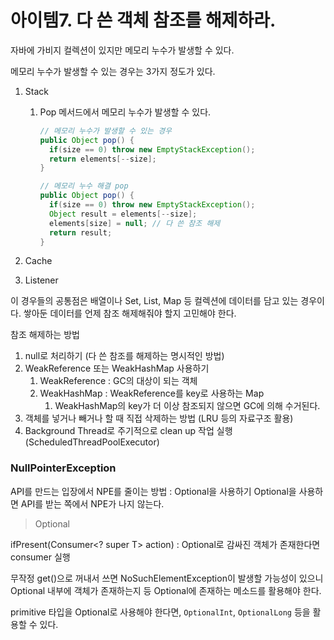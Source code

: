 # 아이템7. 다 쓴 객체 참조를 해제하라.

자바에 가비지 컬렉션이 있지만 메모리 누수가 발생할 수 있다.

메모리 누수가 발생할 수 있는 경우는 3가지 정도가 있다.

1. Stack

   1. Pop 메서드에서 메모리 누수가 발생할 수 있다.

      ```java
      // 메모리 누수가 발생할 수 있는 경우
      public Object pop() {
      	if(size == 0) throw new EmptyStackException();
      	return elements[--size];
      }

      // 메모리 누수 해결 pop
      public Object pop() {
      	if(size == 0) throw new EmptyStackException();
      	Object result = elements[--size];
      	elements[size] = null; // 다 쓴 참조 해제
      	return result;
      }
      ```

2. Cache
3. Listener

이 경우들의 공통점은 배열이나 Set, List, Map 등 컬렉션에 데이터를 담고 있는 경우이다.
쌓아둔 데이터를 언제 참조 해제해줘야 할지 고민해야 한다.

참조 해제하는 방법

1. null로 처리하기 (다 쓴 참조를 해제하는 명시적인 방법)
2. WeakReference 또는 WeakHashMap 사용하기
   1. WeakReference : GC의 대상이 되는 객체
   2. WeakHashMap : WeakReference를 key로 사용하는 Map
      1. WeakHashMap의 key가 더 이상 참조되지 않으면 GC에 의해 수거된다.
3. 객체를 넣거나 빼거나 할 때 직접 삭제하는 방법 (LRU 등의 자료구조 활용)
4. Background Thread로 주기적으로 clean up 작업 실행 (ScheduledThreadPoolExecutor)

### NullPointerException

API를 만드는 입장에서 NPE를 줄이는 방법 : Optional을 사용하기
Optional을 사용하면 API를 받는 쪽에서 NPE가 나지 않는다.

> Optional

ifPresent(Consumer<? super T> action) : Optional로 감싸진 객체가 존재한다면 consumer 실행

무작정 get()으로 꺼내서 쓰면 NoSuchElementException이 발생할 가능성이 있으니 Optional 내부에 객체가 존재하는지 등 Optional에 존재하는 메소드를 활용해야 한다.

primitive 타입을 Optional로 사용해야 한다면, `OptionalInt`, `OptionalLong` 등을 활용할 수 있다.
